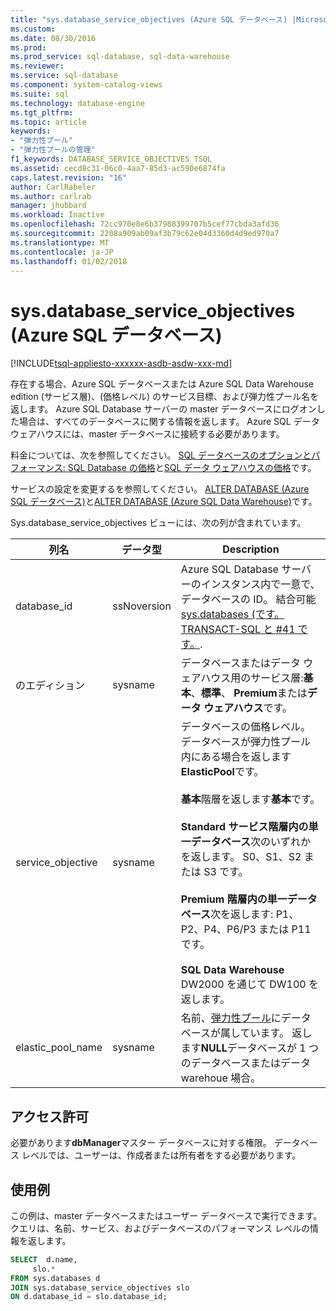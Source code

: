 ```yaml
---
title: "sys.database_service_objectives (Azure SQL データベース) |Microsoft ドキュメント"
ms.custom: 
ms.date: 08/30/2016
ms.prod: 
ms.prod_service: sql-database, sql-data-warehouse
ms.reviewer: 
ms.service: sql-database
ms.component: system-catalog-views
ms.suite: sql
ms.technology: database-engine
ms.tgt_pltfrm: 
ms.topic: article
keywords:
- "弾力性プール"
- "弾力性プールの管理"
f1_keywords: DATABASE_SERVICE_OBJECTIVES_TSQL
ms.assetid: cecd8c31-06c0-4aa7-85d3-ac590e6874fa
caps.latest.revision: "16"
author: CarlRabeler
ms.author: carlrab
manager: jhubbard
ms.workload: Inactive
ms.openlocfilehash: 72cc970e8e6b37988399707b5cef77cbda3afd36
ms.sourcegitcommit: 2208a909ab09af3b79c62e04d3360d4d9ed970a7
ms.translationtype: MT
ms.contentlocale: ja-JP
ms.lasthandoff: 01/02/2018
---
```

# <a name="sysdatabaseserviceobjectives-azure-sql-database"></a>sys.database_service_objectives (Azure SQL データベース)
[!INCLUDE[tsql-appliesto-xxxxxx-asdb-asdw-xxx-md](../../includes/tsql-appliesto-xxxxxx-asdb-asdw-xxx-md.md)]

存在する場合、Azure SQL データベースまたは Azure SQL Data Warehouse edition (サービス層)、(価格レベル) のサービス目標、および弾力性プール名を返します。 Azure SQL Database サーバーの master データベースにログオンした場合は、すべてのデータベースに関する情報を返します。 Azure SQL データ ウェアハウスには、master データベースに接続する必要があります。  
  
  
 料金については、次を参照してください。 [SQL データベースのオプションとパフォーマンス: SQL Database の価格](https://azure.microsoft.com/en-us/pricing/details/sql-database/)と[SQL データ ウェアハウスの価格](https://azure.microsoft.com/pricing/details/sql-data-warehouse/)です。  
  
 サービスの設定を変更するを参照してください。 [ALTER DATABASE (Azure SQL データベース)](../../t-sql/statements/alter-database-azure-sql-database.md)と[ALTER DATABASE (Azure SQL Data Warehouse)](../../t-sql/statements/alter-database-azure-sql-data-warehouse.md)です。  
  
 Sys.database_service_objectives ビューには、次の列が含まれています。  
  
|列名|データ型|Description|  
|-----------------|---------------|-----------------|  
|database_id|ssNoversion|Azure SQL Database サーバーのインスタンス内で一意で、データベースの ID。 結合可能[sys.databases &#40;です。TRANSACT-SQL と #41 です。](../../relational-databases/system-catalog-views/sys-databases-transact-sql.md).|  
|のエディション|sysname|データベースまたはデータ ウェアハウス用のサービス層:**基本**、**標準**、 **Premium**または**データ ウェアハウス**です。|  
|service_objective|sysname|データベースの価格レベル。 データベースが弾力性プール内にある場合を返します**ElasticPool**です。<br /><br /> **基本**階層を返します**基本**です。<br /><br /> **Standard サービス階層内の単一データベース**次のいずれかを返します。 S0、S1、S2 または S3 です。<br /><br /> **Premium 階層内の単一データベース**次を返します: P1、P2、P4、P6/P3 または P11 です。<br /><br /> **SQL Data Warehouse** DW2000 を通じて DW100 を返します。|  
|elastic_pool_name|sysname|名前、[弾力性プール](https://azure.microsoft.com/documentation/articles/sql-database-elastic-pool/)にデータベースが属しています。 返します**NULL**データベースが 1 つのデータベースまたはデータ warehoue 場合。|  
  
## <a name="permissions"></a>アクセス許可  
 必要があります**dbManager**マスター データベースに対する権限。  データベース レベルでは、ユーザーは、作成者または所有者をする必要があります。  
  
## <a name="examples"></a>使用例  
 この例は、master データベースまたはユーザー データベースで実行できます。 クエリは、名前、サービス、およびデータベースのパフォーマンス レベルの情報を返します。  
  
```sql  
SELECT  d.name,   
     slo.*    
FROM sys.databases d   
JOIN sys.database_service_objectives slo    
ON d.database_id = slo.database_id;  
  
```  
  
  

